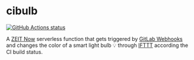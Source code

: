 # cibulb

[![GitHub Actions status](https://github.com/screendriver/cibulb/workflows/CI/badge.svg)](https://github.com/screendriver/cibulb/actions)

A [ZEIT Now](https://zeit.co/now) serverless function that gets triggered by [GitLab Webhooks](https://docs.gitlab.com/ee/user/project/integrations/webhooks.html) and changes the color of a smart light bulb 💡 through [IFTTT](https://ifttt.com) according the CI build status.
